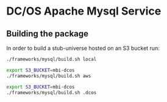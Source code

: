 # DC/OS Apache Mysql Service

## Building the package

In order to build a stub-universe hosted on an S3 bucket run:
```bash
./frameworks/mysql/build.sh local
```

```bash
export S3_BUCKET=mbi-dcos
./frameworks/mysql/build.sh aws
```

```bash
export S3_BUCKET=mbi-dcos
./frameworks/mysql/build.sh .dcos
```
